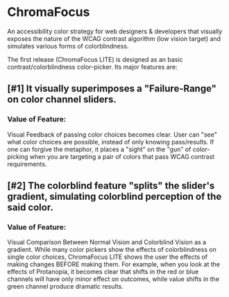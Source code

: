 # ChromaFocus
An accessibility color strategy for web designers & developers that visually exposes the nature of the WCAG contrast algorithm (low vision target) and simulates various forms of colorblindness. 

The first release (ChromaFocus LITE) is designed as an basic contrast/colorblindness color-picker.
Its major features are:
## [#1] It visually superimposes a "Failure-Range" on color channel sliders. 
### Value of Feature:
Visual Feedback of passing color choices becomes clear. 
User can "see" what color choices are possible, instead of only knowing pass/results. If one can forgive the metaphor, it places a "sight" on the "gun" of color-picking when you are targeting a pair of colors that pass WCAG contrast requirements.

## [#2] The colorblind feature "splits" the slider's gradient, simulating colorblind perception of the said color.
### Value of Feature:
Visual Comparison Between Normal Vision and Colorblind Vision as a gradient.
While many color pickers show the effects of colorblindness on single color choices, ChromaFocus LITE shows the user the effects of making changes BEFORE making them. For example, when you look at the effects of Protanopia, it becomes clear that shifts in the red or blue channels will have only minor effect on outcomes, while value shifts in the green channel produce dramatic results.
